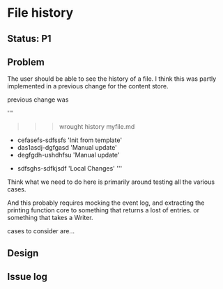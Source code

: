 # File history

## Status: P1

## Problem 

The user should be able to see the history of a file. 
I think this was partly implemented in a previous change for 
the content store.

previous change was

'''
>>> wrought history myfile.md
+ cefasefs-sdfssfs 'Init from template'
+ das1asdj-dgfgasd 'Manual update'
+ degfgdh-ushdhfsu 'Manual update'
- sdfsghs-sdfkjsdf 'Local Changes'
'''

Think what we need to do here is primarily around testing all the various cases.

And this probably requires mocking the event log, and extracting the printing function core to something that returns a lost of entries. or something that takes a Writer.

cases to consider are...


## Design

## Issue log
